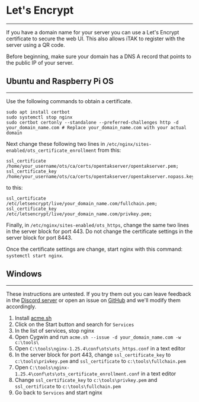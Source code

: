 # Let's Encrypt

***

If you have a domain name for your server you can use a Let's Encrypt certificate to secure the web UI. This also
allows iTAK to register with the server using a QR code.

Before beginning, make sure your domain has a DNS A record that points to the public IP of your server. 

## Ubuntu and Raspberry Pi OS

***

Use the following commands to obtain a certificate.

```shell
sudo apt install certbot
sudo systemctl stop nginx
sudo certbot certonly --standalone --preferred-challenges http -d your_domain_name.com # Replace your_domain_name.com with your actual domain
```

Next change these following two lines in `/etc/nginx/sites-enabled/ots_certificate_enrollment` from this:

```
ssl_certificate /home/your_username/ots/ca/certs/opentakserver/opentakserver.pem;
ssl_certificate_key /home/your_username/ots/ca/certs/opentakserver/opentakserver.nopass.key;
```

to this:

```
ssl_certificate /etc/letsencrypt/live/your_domain_name.com/fullchain.pem;
ssl_certificate_key /etc/letsencrypt/live/your_domain_name.com/privkey.pem;
```

Finally, in `/etc/nginx/sites-enabled/ots_https`, change the same two lines in the server block for port 443. Do not change
the certificate settings in the server block for port 8443.

Once the certificate settings are change, start nginx with this command: `systemctl start nginx`.

## Windows

***

These instructions are untested. If you try them out you can leave feedback in the [Discord server](https://discord.gg/6uaVHjtfXN)
or open an issue on [GitHub](https://github.com/brian7704/OpenTAKServer-docs/issues) and we'll modify them accordingly.

1. Install [acme.sh](https://github.com/acmesh-official/acme.sh/wiki#4-how-to-run-on-windows-with-cygwin-or-git-bash)
2. Click on the Start button and search for `Services`
3. In the list of services, stop nginx
4. Open Cygwin and run `acme.sh --issue -d your_domain_name.com -w c:\tools\`
5. Open `C:\tools\nginx-1.25.4\conf\ots\ots_https.conf` in a text editor
6. In the server block for port 443, change `ssl_certificate_key` to `c:\tools\privkey.pem` and `ssl_certificate` to `c:\tools\fullchain.pem`
7. Open `C:\tools\nginx-1.25.4\conf\ots\ots_certificate_enrollment.conf` in a text editor
8. Change `ssl_certificate_key` to `c:\tools\privkey.pem` and `ssl_certificate` to `c:\tools\fullchain.pem`
9. Go back to `Services` and start nginx